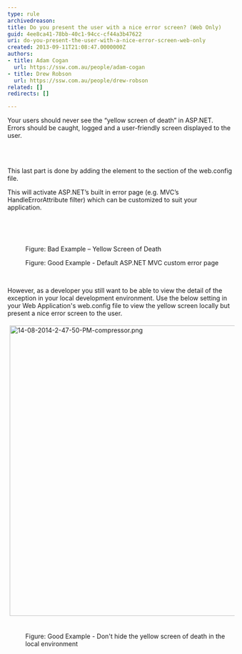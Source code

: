 ```yaml
---
type: rule
archivedreason: 
title: Do you present the user with a nice error screen? (Web Only)
guid: 4ee8ca41-78bb-40c1-94cc-cf44a3b47622
uri: do-you-present-the-user-with-a-nice-error-screen-web-only
created: 2013-09-11T21:08:47.0000000Z
authors:
- title: Adam Cogan
  url: https://ssw.com.au/people/adam-cogan
- title: Drew Robson
  url: https://ssw.com.au/people/drew-robson
related: []
redirects: []

---
```



<p>​Your users should never see the “yellow screen of death” in ASP.NET. Errors should be caught, logged and a user-friendly screen displayed to the user.</p>
<br><excerpt class='endintro'></excerpt><br>
<p>This last part is done by adding the  element to the  section of the web.config file.</p><p>This will activate ASP.NET’s built in error page (e.g. MVC’s HandleErrorAttribute filter) which can be customized to suit your application.</p><p><br></p><blockquote style="margin&#58;0px 0px 0px 40px;border&#58;none;padding&#58;0px;">​<img src="/SoftwareDevelopment/RulesForErrorHandling/PublishingImages/error-screen-bad.jpg" alt="" style="line-height&#58;20px;" /><p></p></blockquote><dl class="badImage"><dd>Figure&#58; Bad Example – Yellow Screen of Death</dd></dl><dl class="goodImage"><dt><img src="/SoftwareDevelopment/RulesForErrorHandling/PublishingImages/error-screen-good.jpg" alt="" /></dt><dd>Figure&#58; Good Example - Default ASP.NET MVC custom error page</dd><p class="ssw15-rteElement-P">​<br></p><p>​However, as a developer you still want to be able to view the detail of the exception in your local development environment. Use the below setting in your Web Application's web.config file to view the yellow screen locally but present a nice error screen to the user.<br></p><p></p><p><img src="/SoftwareDevelopment/RulesForErrorHandling/PublishingImages/Pages/present-a-nice-error-screen/14-08-2014-2-47-50-PM-compressor.png" alt="14-08-2014-2-47-50-PM-compressor.png" style="margin&#58;5px;width&#58;650px;" />​<span style="color&#58;#555555;font-size&#58;11px;font-weight&#58;bold;line-height&#58;16px;background-color&#58;transparent;">​​​</span></p><dd class="ssw15-rteElement-FigureGood">​​​Figure&#58; Good Example - Don't hide the yellow screen of death in the local environment</dd><p class="ssw15-rteElement-P"><br></p></dl>


